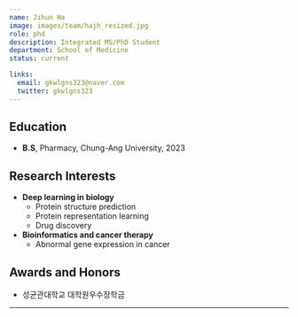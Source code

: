 ```yaml
---
name: Jihun Ha
image: images/team/hajh_resized.jpg
role: phd
description: Integrated MS/PhD Student
department: School of Medicine
status: current

links:
  email: gkwlgns323@naver.com
  twitter: gkwlgns323
---
```


## **Education**

* **B.S**, Pharmacy, Chung-Ang University, 2023
  
## **Research Interests**

* **Deep learning in biology**
    - Protein structure prediction
    - Protein representation learning
    - Drug discovery
* **Bioinformatics and cancer therapy**
    - Abnormal gene expression in cancer

## **Awards and Honors**

* 성균관대학교 대학원우수장학금

---


